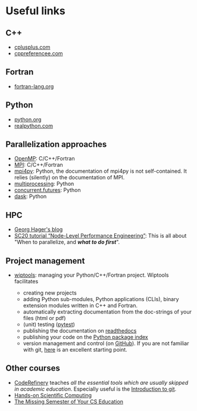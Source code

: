 # Useful links

## C++

- [cplusplus.com](https://cplusplus.com)
- [cppreferencee.com](http://www.cppreference.com)

## Fortran

- [fortran-lang.org](https://fortran-lang.org)

## Python

- [python.org](https://www.python.org)
- [realpython.com](https://realpython.com)

## Parallelization approaches

- [OpenMP](https://www.openmp.org): C/C++/Fortran
- [MPI](https://www.mpi.org): C/C++/Fortran
- [mpi4py](https://mpi4py.readthedocs.io/en/stable/): Python, the documentation of mpi4py is not self-contained. It 
  relies (silently) on the documentation of MPI.
- [multiprocessing](https://docs.python.org/3/library/multiprocessing.html): Python
- [concurrent.futures](https://docs.python.org/3/library/concurrent.futures.html): Python
- [dask](https://www.dask.org): Python

## HPC

- [Georg Hager's blog](https://blogs.fau.de/hager/)
- [SC20 tutorial “Node-Level Performance Engineering”](https://blogs.fau.de/hager/archives/8861): This is all about 
  "When to parallelize, and ***what to do first***".

## Project management

- [wiptools](https://etijskens.github.io/wiptools): managing your Python/C++/Fortran project. Wiptools facilitates

    - creating new projects
    - adding Python sub-modules, Python applications (CLIs), binary extension modules written in C++ and Fortran. 
    - automatically extracting documentation from the doc-strings of your files (html or pdf)
    - (unit) testing ([pytest](https://docs.pytest.org/en/7.2.x/))
    - publishing the documentation on [readthedocs](https://readthedocs.org)
    - publishing your code on the [Python package index](https://pypi.org) 
    - version management and control (on [GitHub](https://github.com)). If you are not familiar
      with git, [here](https://coderefinery.github.io/git-intro/) is an excellent starting point.

## Other courses

- [CodeRefinery](https://coderefinery.org/lessons/from-coderefinery/) 
  teaches _all the essential tools which are usually skipped in academic education_. 
  Especially useful is the [Introduction to git](https://coderefinery.github.io/git-intro/).
- [Hands-on Scientific Computing](https://hands-on.coderefinery.org) 
- [The Missing Semester of Your CS Education](https://missing.csail.mit.edu/)